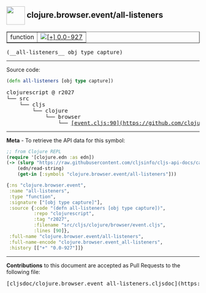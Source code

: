 ## <img width="48px" valign="middle" src="http://i.imgur.com/Hi20huC.png"> clojure.browser.event/all-listeners

 <table border="1">
<tr>

<td>function</td>
<td><a href="https://github.com/cljsinfo/cljs-api-docs/tree/0.0-927"><img valign="middle" alt="[+] 0.0-927" src="https://img.shields.io/badge/+-0.0--927-lightgrey.svg"></a> </td>
</tr>
</table>

 <samp>
(__all-listeners__ obj type capture)<br>
</samp>

---





Source code:

```clj
(defn all-listeners [obj type capture])
```

 <pre>
clojurescript @ r2027
└── src
    └── cljs
        └── clojure
            └── browser
                └── <ins>[event.cljs:90](https://github.com/clojure/clojurescript/blob/r2027/src/cljs/clojure/browser/event.cljs#L90)</ins>
</pre>


---

__Meta__ - To retrieve the API data for this symbol:

```clj
;; from Clojure REPL
(require '[clojure.edn :as edn])
(-> (slurp "https://raw.githubusercontent.com/cljsinfo/cljs-api-docs/catalog/cljs-api.edn")
    (edn/read-string)
    (get-in [:symbols "clojure.browser.event/all-listeners"]))
```

```clj
{:ns "clojure.browser.event",
 :name "all-listeners",
 :type "function",
 :signature ["[obj type capture]"],
 :source {:code "(defn all-listeners [obj type capture])",
          :repo "clojurescript",
          :tag "r2027",
          :filename "src/cljs/clojure/browser/event.cljs",
          :lines [90]},
 :full-name "clojure.browser.event/all-listeners",
 :full-name-encode "clojure.browser.event_all-listeners",
 :history [["+" "0.0-927"]]}

```

---

__Contributions__ to this document are accepted as Pull Requests to the following file:

 <pre>
[cljsdoc/clojure.browser.event_all-listeners.cljsdoc](https://github.com/cljsinfo/cljs-api-docs/blob/master/cljsdoc/clojure.browser.event_all-listeners.cljsdoc)
</pre>

